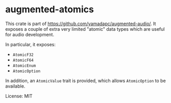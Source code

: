 # augmented-atomics

This crate is part of <https://github.com/yamadapc/augmented-audio/>. It exposes a couple of
extra very limited "atomic" data types which are useful for audio development.

In particular, it exposes:

* `AtomicF32`
* `AtomicF64`
* `AtomicEnum`
* `AtomicOption`

In addition, an `AtomicValue` trait is provided, which allows `AtomicOption` to be available.

License: MIT
